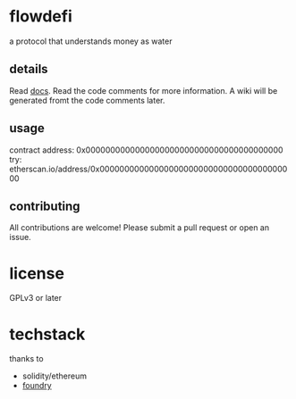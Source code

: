 # flowdefi

a protocol that understands money as water

## details

Read [docs](/docs/introduction.md).
Read the code comments for more information.
A wiki will be generated fromt the code comments later.

## usage

contract address: 0x0000000000000000000000000000000000000000
try: etherscan.io/address/0x0000000000000000000000000000000000000000

## contributing

All contributions are welcome! Please submit a pull request or open an issue.

# license

GPLv3 or later

# techstack

thanks to

- solidity/ethereum
- [foundry](https://github.com/foundry-rs/foundry)